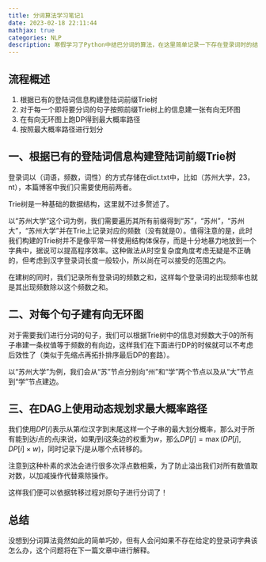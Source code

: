 ```yaml
---
title: 分词算法学习笔记1
date: 2023-02-18 22:11:44
mathjax: true
categories: NLP
description: 寒假学习了Python中结巴分词的算法，在这里简单记录一下存在登录词时的结巴分词原理。
---
```


## 流程概述

1. 根据已有的登陆词信息构建登陆词前缀Trie树
2. 对于每一个即将要分词的句子按照前缀Trie树上的信息建一张有向无环图
3. 在有向无环图上跑DP得到最大概率路径
4. 按照最大概率路径进行划分

## 一、根据已有的登陆词信息构建登陆词前缀Trie树

登录词以（词语，频数，词性）的方式存储在dict.txt中，比如（苏州大学，23，nt），本篇博客中我们只需要使用前两者。

Trie树是一种基础的数据结构，这里就不过多赘述了。

以“苏州大学”这个词为例，我们需要遍历其所有前缀得到“苏”，“苏州”，“苏州大”，“苏州大学”并在Trie上记录对应的频数（没有就是0）。值得注意的是，此时我们构建的Trie树并不是像平常一样使用结构体保存，而是十分地暴力地放到一个字典中，据说可以提高程序效率。这种做法从时空复杂度角度考虑无疑是不正确的，但考虑到汉字登录词长度一般较小，所以尚在可以接受的范围之内。

在建树的同时，我们记录所有登录词的频数之和，这样每个登录词的出现频率也就是其出现频数除以这个频数之和。

## 二、对每个句子建有向无环图

对于需要我们进行分词的句子，我们可以根据Trie树中的信息对频数大于0的所有子串建一条权值等于频数的有向边，这样我们在下面进行DP的时候就可以不考虑后效性了（类似于先缩点再拓扑排序最后DP的套路）。

以“苏州大学”为例，我们会从“苏”节点分别向“州”和“学”两个节点以及从“大”节点到“学”节点建边。

## 三、在DAG上使用动态规划求最大概率路径

我们使用$DP[i]$表示从第$i$位汉字到末尾这样一个子串的最大划分概率，那么对于所有能到达$i$点的点$j$来说，如果$j$到$i$这条边的权重为$w$，那么$DP[j]=\max(DP[j], DP[i]\times w)$，同时记录下$j$是从哪个点转移的。

注意到这种朴素的求法会进行很多次浮点数相乘，为了防止溢出我们对所有数值取对数，以加减操作代替乘除操作。

这样我们便可以依据转移过程对原句子进行分词了！

## 总结

没想到分词算法竟然如此的简单巧妙，但有人会问如果不存在给定的登录词字典该怎么办，这个问题将在下一篇文章中进行解释。
